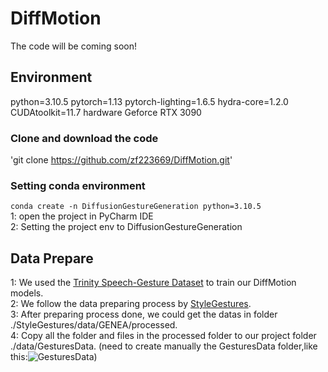 # DiffMotion

The code will be coming soon!
## Environment
python=3.10.5 pytorch=1.13 pytorch-lighting=1.6.5 hydra-core=1.2.0 CUDAtoolkit=11.7
hardware Geforce RTX 3090

### Clone and download the code
'git clone https://github.com/zf223669/DiffMotion.git' 
### Setting conda environment
`conda create -n DiffusionGestureGeneration python=3.10.5`  
1: open the project in PyCharm IDE  
2: Setting the project env to DiffusionGestureGeneration

## Data Prepare
1: We used the [Trinity Speech-Gesture Dataset](https://trinityspeechgesture.scss.tcd.ie/) to train our DiffMotion models.  
2: We follow the data preparing process by [StyleGestures](https://github.com/zf223669/StyleGestures).  
3: After preparing process done, we could get the datas in folder ./StyleGestures/data/GENEA/processed.  
4: Copy all the folder and files in the processed folder to our project folder ./data/GesturesData. (need to create manually the GesturesData folder,like this:![GesturesData](https://github.com/zf223669/DiffMotion/blob/main/screenShot/GesturesData.png))
